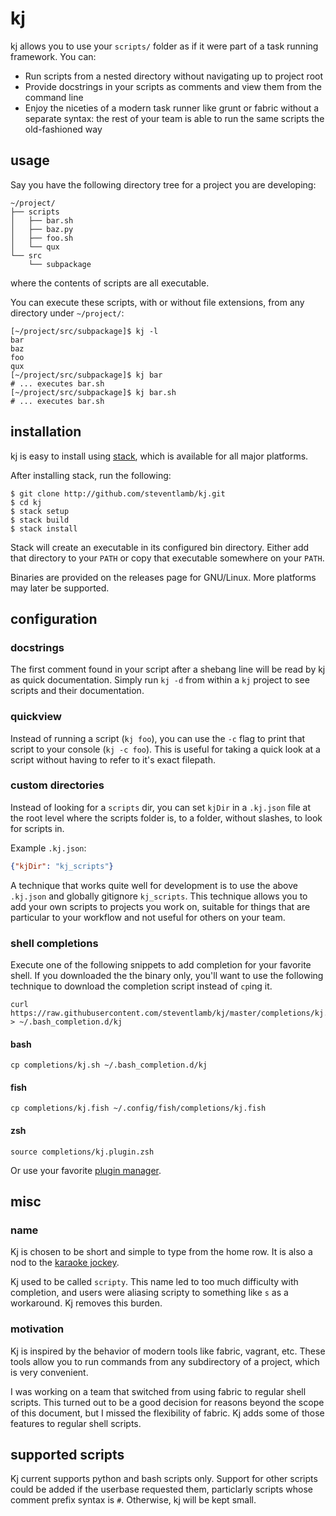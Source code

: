 # kj

kj allows you to use your `scripts/` folder as if it were part of a task running framework. You can:

* Run scripts from a nested directory without navigating up to project root
* Provide docstrings in your scripts as comments and view them from the command line
* Enjoy the niceties of a modern task runner like grunt or fabric without a separate syntax: the rest of your team is able to run the same scripts the old-fashioned way

## usage

Say you have the following directory tree for a project you are developing:

```
~/project/
├── scripts
│   ├── bar.sh
│   ├── baz.py
│   ├── foo.sh
│   └── qux
└── src
    └── subpackage
```

where the contents of scripts are all executable.

You can execute these scripts, with or without file extensions, from any directory under `~/project/`:
```
[~/project/src/subpackage]$ kj -l
bar
baz
foo
qux
[~/project/src/subpackage]$ kj bar
# ... executes bar.sh
[~/project/src/subpackage]$ kj bar.sh
# ... executes bar.sh

```

## installation

kj is easy to install using [stack](http://docs.haskellstack.org/en/stable/README/#how-to-install), which is available for all major platforms.

After installing stack, run the following:
```
$ git clone http://github.com/steventlamb/kj.git
$ cd kj
$ stack setup
$ stack build
$ stack install
```

Stack will create an executable in its configured bin directory. Either add that directory to your `PATH` or copy that executable somewhere on your `PATH`.

Binaries are provided on the releases page for GNU/Linux. More platforms may later be supported.

## configuration

### docstrings

The first comment found in your script after a shebang line will be read by kj as quick documentation. Simply run `kj -d` from within a `kj` project to see scripts and their documentation.

### quickview

Instead of running a script (`kj foo`), you can use the `-c` flag to print that script to your console (`kj -c foo`). This is useful for taking a quick look at a script without having to refer to it's exact filepath.

### custom directories

Instead of looking for a `scripts` dir, you can set `kjDir` in a `.kj.json` file at the root level where the scripts folder is, to a folder, without slashes, to look for scripts in.

Example `.kj.json`:
```json
{"kjDir": "kj_scripts"}
```

A technique that works quite well for development is to use the above `.kj.json` and globally gitignore `kj_scripts`. This technique allows you to add your own scripts to projects you work on, suitable for things that are particular to your workflow and not useful for others on your team.

### shell completions

Execute one of the following snippets to add completion for your favorite shell. If you downloaded the the binary only, you'll want to use the following technique to download the completion script instead of `cp`ing it.

 ```shell
curl https://raw.githubusercontent.com/steventlamb/kj/master/completions/kj.sh > ~/.bash_completion.d/kj
```

#### bash

```shell
cp completions/kj.sh ~/.bash_completion.d/kj
```

#### fish

```shell
cp completions/kj.fish ~/.config/fish/completions/kj.fish
```

#### zsh

```shell
source completions/kj.plugin.zsh
```
Or use your favorite [plugin manager](https://wiki.archlinux.org/index.php/Zsh#Configuration_Frameworks).

## misc

### name

Kj is chosen to be short and simple to type from the home row. It is also a nod to the [karaoke jockey](http://en.wikipedia.org/wiki/Karaoke#Karaoke_terms).

Kj used to be called `scripty`. This name led to too much difficulty with completion, and users were aliasing scripty to something like `s` as a workaround. Kj removes this burden.

### motivation

Kj is inspired by the behavior of modern tools like fabric, vagrant, etc.
These tools allow you to run commands from any subdirectory of a project, which is very
convenient.

I was working on a team that switched from using fabric to regular shell scripts. This turned out to be a good decision for reasons beyond the scope of this document, but I missed the flexibility of fabric. Kj adds some of those features to regular shell scripts.

## supported scripts

Kj current supports python and bash scripts only. Support for other scripts could be added if the userbase requested them, particlarly scripts whose comment prefix syntax is `#`. Otherwise, kj will be kept small.

